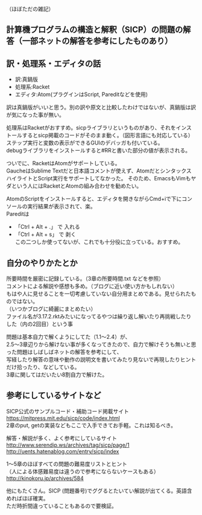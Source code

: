 （ほぼただの雑記）

計算機プログラムの構造と解釈（SICP）の問題の解答（一部ネットの解答を参考にしたものあり）  
--
訳・処理系・エディタの話
--
* 訳:真鍋版
* 処理系:Racket
* エディタ:Atom(プラグインはScript, Pareditなどを使用)

訳は真鍋版がいいと思う。別の訳や原文と比較したわけではないが、真鍋版は訳が気になった事が無い。　

処理系はRacketがおすすめ。sicpライブラリというものがあり、それをインストールするとsicp掲載のコードがそのまま動く。（図形言語にも対応している）  
ステップ実行と変数の表示ができるGUIのデバッガも付いている。  
debugライブラリをインストールすると#RRと書いた部分の値が表示される。   

ついでに、RacketはAtomがサポートしている。  
GaucheはSublime Textだと日本語コメントが使えず、AtomだとシンタックスハイライトとScript実行をサポートしてなかった。
そのため、EmacsもVimもヤダという人にはRacketとAtomの組み合わせを勧めたい。　　

AtomのScriptをインストールすると、エディタを開きながらCmd+iで下にコンソールの実行結果が表示されて、楽。  
Pareditは　　
* 「Ctrl + Alt + .」 で 入れる　　
* 「Ctrl + Alt + s」 で 剥く　　  
この二つしか使ってないが、これでも十分役に立っている。おすすめ。  

自分のやりかたとか
--
所要時間を厳密に記録している。（3章の所要時間.txt などを参照）  
コメントによる解説や感想も多め。（ブログに近い使い方かもしれない）  
もはや人に見せることを一切考慮していない自分用まとめである。見せられたものではない。  
（いつかブログに綺麗にまとめたい）  
ファイル名が3.17.2.rktみたいになってるやつは繰り返し解いたり再挑戦したりした（内の2回目）という事  

問題は基本自力で解くようにしてた（1.1〜2.4）が、  
2.5〜3章辺りから解けない事が多くなってきたので、自力で解けそうも無いと思った問題はしばしばネットの解答を参考にして、  
写経したり解答の意味や動作の説明文を書いてみたり見ないで再現したりヒントだけ拾ったり、などしている。  
3章に関してはだいたい8割自力で解けた。  

参考にしているサイトなど  
--
SICP公式のサンプルコード・補助コード掲載サイト  
<https://mitpress.mit.edu/sicp/code/index.html>  
2章のput, getの実装などもここで入手できてお手軽。これは知るべき。  

解答・解説が多く、よく参考にしているサイト  
<http://www.serendip.ws/archives/tag/sicp/page/1>  
<http://uents.hatenablog.com/entry/sicp/index>  

1〜5章のほぼすべての問題の難易度リストとヒント  
（人による体感難易度は違うので参考にならないケースもある）  
<http://kinokoru.jp/archives/584>  

他にもたくさん。SICP (問題番号)でググるとたいてい解説が出てくる。英語含めればほぼ確実。  
ただ時折間違っていることもあるので要検証。    
